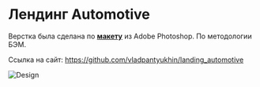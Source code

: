 # Лендинг Automotive

Верстка была сделана по **[макету](https://github.com/vladpantyukhin/landing_automotive/blob/main/design/template.psd)** из Adobe Photoshop. По методологии БЭМ.

Ссылка на сайт: https://github.com/vladpantyukhin/landing_automotive

![Design](https://github.com/vladpantyukhin/landing_automotive/blob/main/design/layout.png)
